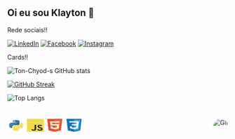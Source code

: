 ## Oi eu sou Klayton 👋

<a>


</a>

Rede sociais!!

<a> [![LinkedIn](https://img.shields.io/badge/LinkedIn-000?style=for-the-badge&logo=linkedin&logoColor=0E76A8)](https://www.linkedin.com/in/ton-chyod-s/)
[![Facebook](https://img.shields.io/badge/Facebook-000?style=for-the-badge&logo=facebook)](https://www.facebook.com/ArqKdias/)
[![Instagram](https://img.shields.io/badge/Instagram-000?style=for-the-badge&logo=instagram)](https://www.instagram.com/ton_chyod_s/) </a>

Cards!!
<div>

<a> ![Ton-Chyod-s GitHub stats](https://github-readme-stats.vercel.app/api?username=Ton-Chyod-s&show_icons=true&theme=dracula) </a>

<a> [![GitHub Streak](https://streak-stats.demolab.com/?user=Ton-Chyod-s&theme=bear&background=000&border=30A3DC&dates=FFF)](https://git.io/streak-stats) </a>

<a> ![Top Langs](https://github-readme-stats.vercel.app/api/top-langs/?username=Ton-Chyod-s&hide_progress=true)</a>
</div>


<h1>  </h1>


<div style="display: inline_block">

<img align="center" alt="Klay-Python" height="30" width="40" src="https://raw.githubusercontent.com/devicons/devicon/master/icons/python/python-original.svg">
<img align="center" alt="Klay-Csharp" height="30" width="40" src="https://raw.githubusercontent.com/devicons/devicon/master/icons/javascript/javascript-original.svg">
<img align="center" alt="HTML" height="30" width="40" src="https://raw.githubusercontent.com/devicons/devicon/master/icons/html5/html5-original.svg">
<img align="center" alt="CSS" height="30" width="40" src="https://raw.githubusercontent.com/devicons/devicon/master/icons/css3/css3-original.svg">

<img align="right" alt="Gif" height="150" style="border-radius:50px;" src="https://freepngimg.com/thumb/technology/35586-4-robot.png">

</div>

<a>



</a>

